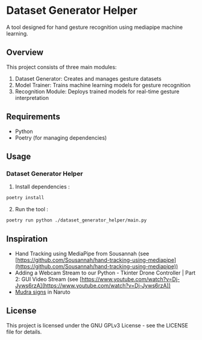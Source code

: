 # Dataset Generator Helper

A tool designed for hand gesture recognition using mediapipe machine learning.

## Overview

This project consists of three main modules:
1. Dataset Generator: Creates and manages gesture datasets
2. Model Trainer: Trains machine learning models for gesture recognition
3. Recognition Module: Deploys trained models for real-time gesture interpretation

## Requirements

- Python 
- Poetry (for managing dependencies)

## Usage

### Dataset Generator Helper

1. Install dependencies :

```bash
poetry install
```

2. Run the tool :

```bash
poetry run python ./dataset_generator_helper/main.py
```

## Inspiration

 - Hand Tracking using MediaPipe from Sousannah (see [https://github.com/Sousannah/hand-tracking-using-mediapipe](https://github.com/Sousannah/hand-tracking-using-mediapipe))
 - Adding a Webcam Stream to our Python - Tkinter Drone Controller | Part 2: GUI Video Stream (see [https://www.youtube.com/watch?v=Dj-Jyws6rzA](https://www.youtube.com/watch?v=Dj-Jyws6rzA))
 - [Mudra signs](https://naruto.fandom.com/fr/wiki/Mudr%C3%A2) in Naruto

## License

This project is licensed under the GNU GPLv3 License - see the LICENSE file for details.